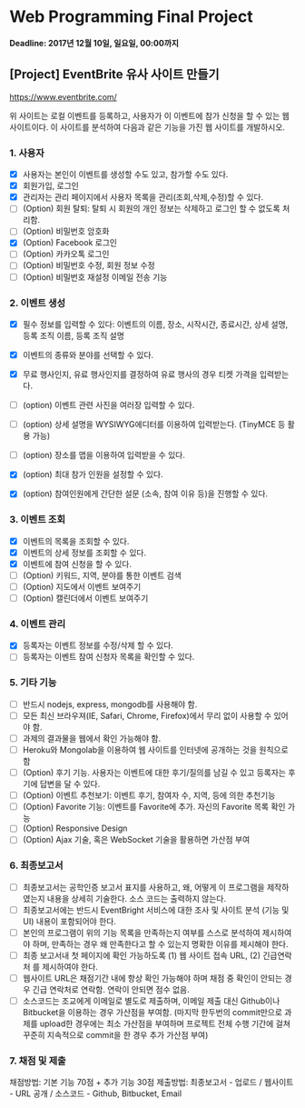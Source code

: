 # Web Programming Final Project
**Deadline: 2017년 12월 10일, 일요일, 00:00까지**

## [Project] EventBrite 유사 사이트 만들기
https://www.eventbrite.com/

위 사이트는 로컬 이벤트를 등록하고, 사용자가 이 이벤트에 참가 신청을 할 수 있는 웹사이트이다. 이 사이트를 분석하여 다음과 같은 기능을 가진 웹 사이트를 개발하시오.

### 1. 사용자
- [x] 사용자는 본인이 이벤트를 생성할 수도 있고, 참가할 수도 있다.
- [x] 회원가입, 로그인
- [x] 관리자는 관리 페이지에서 사용자 목록을 관리(조회,삭제,수정)할 수 있다.
- [ ] (Option) 회원 탈퇴: 탈퇴 시 회원의 개인 정보는 삭제하고 로그인 할 수 없도록 처리함.
- [ ] (Option) 비밀번호 암호화
- [x] (Option) Facebook 로그인 
- [ ] (Option) 카카오톡 로그인
- [ ] (Option) 비밀번호 수정, 회원 정보 수정
- [ ] (Option) 비밀번호 재설정 이메일 전송 기능

### 2. 이벤트 생성
- [x] 필수 정보를 입력할 수 있다: 이벤트의 이름, 장소, 시작시간, 종료시간, 상세 설명, 등록 조직 이름, 등록 조직 설명
- [x] 이벤트의 종류와 분야를 선택할 수 있다.
- [x] 무료 행사인지, 유료 행사인지를 결정하여 유료 행사의 경우 티켓 가격을 입력받는다.
- [ ] (option) 이벤트 관련 사진을 여러장 입력할 수 있다.
- [ ] (option) 상세 설명을 WYSIWYG에디터를 이용하여 입력받는다. (TinyMCE 등 활용 가능)
- [ ] (option) 장소를 맵을 이용하여 입력받을 수 있다.
- [x] (option) 최대 참가 인원을 설정할 수 있다.
- [x] (option) 참여인원에게 간단한 설문 (소속, 참여 이유 등)을 진행할 수 있다.


### 3. 이벤트 조회

- [x] 이벤트의 목록을 조회할 수 있다.
- [x] 이벤트의 상세 정보를 조회할 수 있다.
- [x] 이벤트에 참여 신청을 할 수 있다. 
- [ ] (Option) 키워드, 지역, 분야를 통한 이벤트 검색
- [ ] (Option) 지도에서 이벤트 보여주기
- [ ] (Option) 캘린더에서 이벤트 보여주기

### 4. 이벤트 관리

- [x] 등록자는 이벤트 정보를 수정/삭제 할 수 있다.
- [ ] 등록자는 이벤트 참여 신청자 목록을 확인할 수 있다.

### 5. 기타 기능

- [ ] 반드시 nodejs, express, mongodb를 사용해야 함.
- [ ] 모든 최신 브라우져(IE, Safari, Chrome, Firefox)에서 무리 없이 사용할 수 있어야 함.
- [ ] 과제의 결과물을 웹에서 확인 가능해야 함.
- [ ] Heroku와 Mongolab을 이용하여 웹 사이트를 인터넷에 공개하는 것을 원칙으로 함
- [ ] (Option) 후기 기능. 사용자는 이벤트에 대한 후기/질의를 남길 수 있고 등록자는 후기에 답변을 달 수 있다.
- [ ] (Option) 이벤트 추천보기: 이벤트 후기, 참여자 수, 지역, 등에 의한 추천기능
- [ ] (Option) Favorite 기능: 이벤트를 Favorite에 추가. 자신의 Favorite 목록 확인 가능
- [ ] (Option) Responsive Design
- [ ] (Option) Ajax 기술, 혹은 WebSocket 기술을 활용하면 가산점 부여 

### 6. 최종보고서
- [ ] 최종보고서는 공학인증 보고서 표지를 사용하고, 왜, 어떻게 이 프로그램을 제작하였는지 내용을 상세히 기술한다. 소스 코드는 출력하지 않는다. 
- [ ] 최종보고서에는 반드시 EventBright 서비스에 대한 조사 및 사이트 분석 (기능 및 UI) 내용이 포함되어야 한다.
- [ ] 본인의 프로그램이 위의 기능 목록을 만족하는지 여부를 스스로 분석하여 제시하여야 하며, 만족하는 경우 왜 만족한다고 할 수 있는지 명확한 이유를 제시해야 한다.
- [ ] 최종 보고서내 첫 페이지에 확인 가능하도록 (1) 웹 사이트 접속 URL, (2) 긴급연락처 를 제시하여야 한다.
- [ ] 웹사이트 URL은 채점기간 내에 항상 확인 가능해야 하며 채점 중 확인이 안되는 경우 긴급 연락처로 연락함. 연락이 안되면 점수 없음.
- [ ] 소스코드는 조교에게 이메일로 별도로 제출하며, 이메일 제출 대신 Github이나 Bitbucket을 이용하는 경우 가산점을 부여함. (마지막 한두번의 commit만으로 과제를 upload한 경우에는 최소 가산점을 부여하며 프로젝트 전체 수행 기간에 걸쳐 꾸준히 지속적으로 commit을 한 경우 추가 가산점 부여)

### 7. 채점 및 제출
채점방법: 기본 기능 70점 + 추가 기능 30점 
제출방법: 최종보고서 - 업로드 / 웹사이트 - URL 공개 / 소스코드 - Github, Bitbucket, Email


